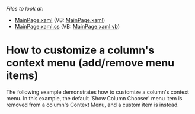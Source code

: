 <!-- default file list -->
*Files to look at*:

* [MainPage.xaml](./CS/ColumnMenuCustomization/MainPage.xaml) (VB: [MainPage.xaml](./VB/ColumnMenuCustomization/MainPage.xaml))
* [MainPage.xaml.cs](./CS/ColumnMenuCustomization/MainPage.xaml.cs) (VB: [MainPage.xaml.vb](./VB/ColumnMenuCustomization/MainPage.xaml.vb))
<!-- default file list end -->
# How to customize a column's context menu (add/remove menu items)


<p>The following example demonstrates how to customize a column's context menu. In this example, the default 'Show Column Chooser' menu item is removed from a column's Context Menu, and a custom item is instead.<br />
</p>

<br/>


